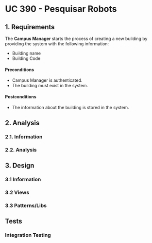 # UC 390 - Pesquisar Robots

## 1. Requirements
The **Campus Manager** starts the process of creating a new building by providing the system with the following information:
* Building name
* Building Code

#### Preconditions
* Campus Manager is authenticated.
* The building must exist in the system.

#### Postconditions
* The information about the building is stored in the system.

## 2. Analysis

### 2.1. Information

### 2.2. Analysis

## 3. Design

### 3.1 Information

### 3.2 Views

### 3.3 Patterns/Libs

## Tests

### Integration Testing